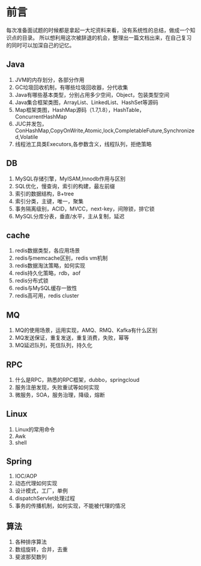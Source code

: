 # 前言
每次准备面试题的时候都是拿起一大坨资料来看，没有系统性的总结，做成一个知识点的目录。
所以想利用这次被辞退的机会，整理出一篇文档出来，在自己复习的同时可以加深自己的记忆。

## Java
1. JVM的内存划分，各部分作用
2. GC垃圾回收机制，有哪些垃圾回收器，分代收集
3. Java有哪些基本类型，分别占用多少空间，Object，包装类型空间 
4. Java集合框架类图，ArrayList、LinkedList、HashSet等源码
5. Map框架类图，HashMap源码（1.7,1.8），HashTable，ConcurrentHashMap
6. JUC并发包，ConHashMap,CopyOnWrite,Atomic,lock,CompletableFuture,Synchronized,Volatile
7. 线程池工具类Executors,各参数含义，线程队列，拒绝策略

## DB
1. MySQL存储引擎，MyISAM,Innodb作用与区别
2. SQL优化，慢查询，索引的构建，最左前缀
3. 索引的数据结构，B+tree
4. 索引分类，主键，唯一，聚集
5. 事务隔离级别，ACID，MVCC，next-key，间隙锁，排它锁
6. MySQL分库分表，垂直/水平，主从复制，延迟

## cache
1. redis数据类型，各应用场景
2. redis与memcache区别，redis vm机制
3. redis数据淘汰策略，如何实现
4. redis持久化策略，rdb，aof
5. redis分布式锁
6. redis与MySQL缓存一致性
7. redis高可用，redis cluster

## MQ
1. MQ的使用场景，运用实现，AMQ、RMQ、Kafka有什么区别
2. MQ发送保证，重复发送，重复消费，失败，幂等
3. MQ延迟队列，死信队列，持久化

## RPC
1. 什么是RPC，熟悉的RPC框架，dubbo，springcloud
2. 服务注册发现，失败重试等如何实现
3. 微服务，SOA，服务治理，降级，熔断

## Linux
1. Linux的常用命令
2. Awk
3. shell

## Spring
1. IOC/AOP
2. 动态代理如何实现
3. 设计模式，工厂，单例
4. dispatchServlet处理过程
5. 事务的传播机制，如何实现，不能被代理的情况

## 算法
1. 各种排序算法
2. 数组旋转，合并，去重
3. 斐波那契数列
